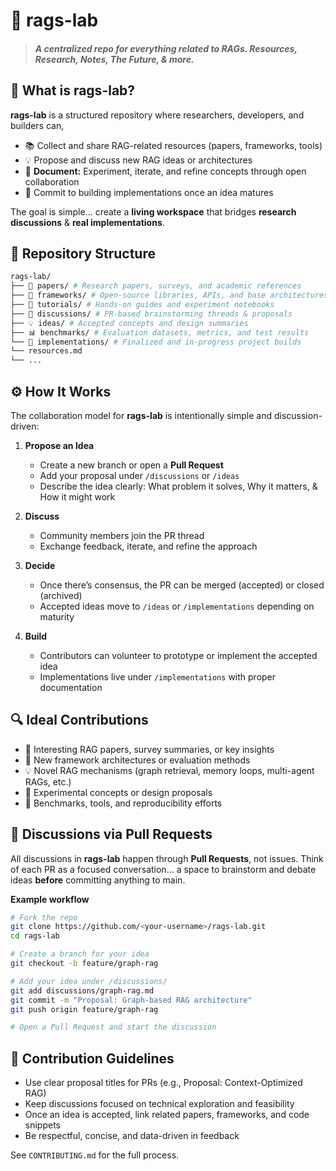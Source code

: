 # 🧪 rags-lab
> ##### A centralized repo for everything related to RAGs. Resources, Research, Notes, The Future, & more.

## 🧠 What is rags-lab?

**rags-lab** is a structured repository where researchers, developers, and builders can,
- 📚 Collect and share RAG-related resources (papers, frameworks, tools)
- 💡 Propose and discuss new RAG ideas or architectures
- 🧩 **Document:** Experiment, iterate, and refine concepts through open collaboration
- 🚀 Commit to building implementations once an idea matures

The goal is simple... create a **living workspace** that bridges **research discussions** & **real implementations**.

## 🧩 Repository Structure
```bash
rags-lab/
├── 📄 papers/ # Research papers, surveys, and academic references
├── 🧰 frameworks/ # Open-source libraries, APIs, and base architectures
├── 🧠 tutorials/ # Hands-on guides and experiment notebooks
├── 🧩 discussions/ # PR-based brainstorming threads & proposals
├── 💡 ideas/ # Accepted concepts and design summaries
├── 📊 benchmarks/ # Evaluation datasets, metrics, and test results
└── 🧪 implementations/ # Finalized and in-progress project builds
└── resources.md
└── ...
```

## ⚙️ How It Works

The collaboration model for **rags-lab** is intentionally simple and discussion-driven:

1. **Propose an Idea**
   - Create a new branch or open a **Pull Request**  
   - Add your proposal under `/discussions` or `/ideas`  
   - Describe the idea clearly: What problem it solves, Why it matters, & How it might work  

2. **Discuss**
   - Community members join the PR thread
   - Exchange feedback, iterate, and refine the approach

3. **Decide**
   - Once there’s consensus, the PR can be merged (accepted) or closed (archived)  
   - Accepted ideas move to `/ideas` or `/implementations` depending on maturity  

4. **Build**
   - Contributors can volunteer to prototype or implement the accepted idea  
   - Implementations live under `/implementations` with proper documentation  

## 🔍 Ideal Contributions

- 📖 Interesting RAG papers, survey summaries, or key insights  
- 🧩 New framework architectures or evaluation methods  
- 💡 Novel RAG mechanisms (graph retrieval, memory loops, multi-agent RAGs, etc.)  
- 🧠 Experimental concepts or design proposals  
- 🧰 Benchmarks, tools, and reproducibility efforts  

## 💬 Discussions via Pull Requests

All discussions in **rags-lab** happen through **Pull Requests**, not issues. Think of each PR as a focused conversation... a space to brainstorm and debate ideas **before** committing anything to main.

**Example workflow**
```bash
# Fork the repo
git clone https://github.com/<your-username>/rags-lab.git
cd rags-lab

# Create a branch for your idea
git checkout -b feature/graph-rag

# Add your idea under /discussions/
git add discussions/graph-rag.md
git commit -m "Proposal: Graph-based RAG architecture"
git push origin feature/graph-rag

# Open a Pull Request and start the discussion
```

## 👥 Contribution Guidelines
- Use clear proposal titles for PRs (e.g., Proposal: Context-Optimized RAG)
- Keep discussions focused on technical exploration and feasibility
- Once an idea is accepted, link related papers, frameworks, and code snippets
- Be respectful, concise, and data-driven in feedback

See `CONTRIBUTING.md` for the full process.
